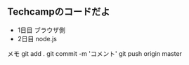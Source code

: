 ## Techcampのコードだよ

* 1日目 ブラウザ側
* 2日目 node.js

メモ
git add .
git commit -m 'コメント'
git push origin master